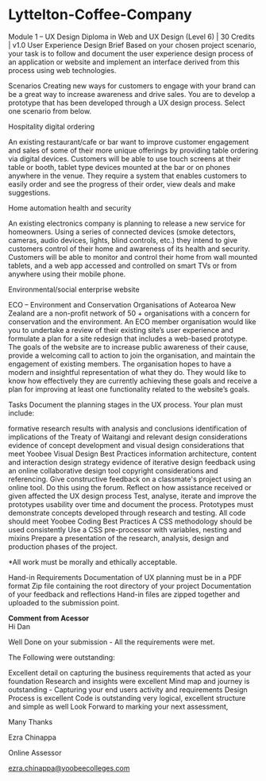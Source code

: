 # Lyttelton-Coffee-Company
Module 1 – UX Design
Diploma in Web and UX Design  (Level 6) | 30 Credits | v1.0
User Experience Design
Brief
Based on your chosen project scenario, your task is to follow and document the user experience design process of an application or website and implement an interface derived from this process using web technologies.

Scenarios
Creating new ways for customers to engage with your brand can be a great way to increase awareness and drive sales. You are to develop a prototype that has been developed through a UX design process. Select one scenario from below.

Hospitality digital ordering

An existing restaurant/cafe or bar want to improve customer engagement and sales of some of their more unique offerings by providing table ordering via digital devices. Customers will be able to use touch screens at their table or booth, tablet type devices mounted at the bar or on phones anywhere in the venue. They require a system that enables customers to easily order and see the progress of their order, view deals and make suggestions.

Home automation health and security

An existing electronics company is planning to release a new service for homeowners. Using a series of connected devices (smoke detectors, cameras, audio devices, lights, blind controls, etc.) they intend to give customers control of their home and awareness of its health and security. Customers will be able to monitor and control their home from wall mounted tablets, and a web app accessed and controlled on smart TVs or from anywhere using their mobile phone.

Environmental/social enterprise website

ECO – Environment and Conservation Organisations of Aotearoa New Zealand are a non-profit network of 50 + organisations with a concern for conservation and the environment. An ECO member organisation would like you to undertake a review of their existing site’s user experience and formulate a plan for a site redesign that includes a web-based prototype. The goals of the website are to increase public awareness of their cause, provide a welcoming call to action to join the organisation, and maintain the engagement of existing members. The organisation hopes to have a modern and insightful representation of what they do. They would like to know how effectively they are currently achieving these goals and receive a plan for improving at least one functionality related to the website’s goals.

Tasks
Document the planning stages in the UX process. 
Your plan must include:

formative research results with analysis and conclusions 
identification of implications of the Treaty of Waitangi and relevant design considerations
evidence of concept development and visual design considerations that meet Yoobee Visual Design Best Practices
information architecture, content and interaction design strategy 
evidence of iterative design feedback using an online collaborative design tool 
copyright considerations and referencing. 
Give constructive feedback on a classmate's project using an online tool. Do this using the forum.
Reflect on how assistance received or given affected the UX design process
Test, analyse, iterate and improve the prototypes usability over time and document the process. Prototypes must demonstrate concepts developed through research and testing.
All code should meet Yoobee Coding Best Practices
A CSS methodology should be used consistently
Use a CSS pre-processor with variables, nesting and mixins
Prepare a presentation of the research, analysis, design and production phases of the project.


*All work must be morally and ethically acceptable.

Hand-in Requirements
Documentation of UX planning must be in a PDF format
Zip file containing the root directory of your project
Documentation of your feedback and reflections
Hand-in files are zipped together and uploaded to the submission point.

**Comment from Acessor**	
Hi Dan 

Well Done on your submission - All the requirements were met. 

The Following were outstanding: 

Excellent detail on capturing the business requirements that acted as your foundation 
Research and insights were excellent 
Mind map and journey is outstanding - Capturing your end users activity and requirements 
Design Process is excellent 
Code is outstanding very logical, excellent structure and simple as well 
Look Forward to marking your next assessment, 



Many Thanks 



Ezra Chinappa 

Online Assessor 

ezra.chinappa@yoobeecolleges.com 
